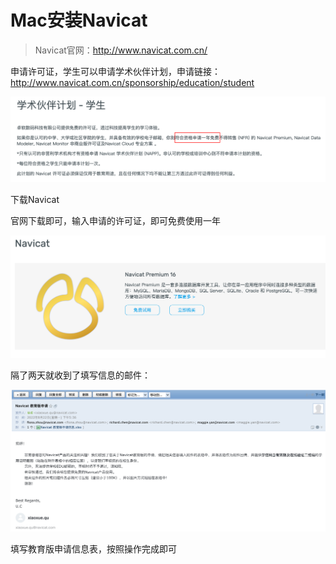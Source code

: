 # Mac安装Navicat

> Navicat官网：http://www.navicat.com.cn/

申请许可证，学生可以申请学术伙伴计划，申请链接：http://www.navicat.com.cn/sponsorship/education/student

![](../../../../images/20220820-05-navicat.png)

下载Navicat

官网下载即可，输入申请的许可证，即可免费使用一年

![](../../../../images/20220820-06-navicat.png)

隔了两天就收到了填写信息的邮件：

![](../../../../images/20220822-03-任何来源.png)

填写教育版申请信息表，按照操作完成即可

